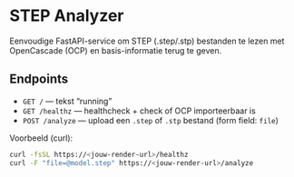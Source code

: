 # STEP Analyzer

Eenvoudige FastAPI-service om STEP (.step/.stp) bestanden te lezen met OpenCascade (OCP) en basis-informatie terug te geven.

## Endpoints

- `GET /` — tekst “running”
- `GET /healthz` — healthcheck + check of OCP importeerbaar is
- `POST /analyze` — upload een `.step` of `.stp` bestand (form field: `file`)

Voorbeeld (curl):

```bash
curl -fsSL https://<jouw-render-url>/healthz
curl -F "file=@model.step" https://<jouw-render-url>/analyze
